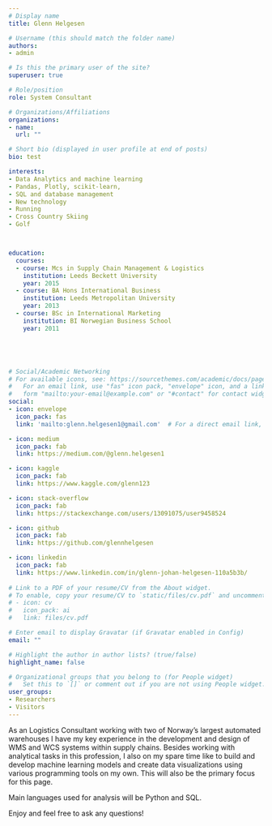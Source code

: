 ```yaml
---
# Display name
title: Glenn Helgesen

# Username (this should match the folder name)
authors:
- admin

# Is this the primary user of the site?
superuser: true

# Role/position
role: System Consultant

# Organizations/Affiliations
organizations:
- name: 
  url: ""

# Short bio (displayed in user profile at end of posts)
bio: test

interests:
- Data Analytics and machine learning
- Pandas, Plotly, scikit-learn, 
- SQL and database management
- New technology
- Running
- Cross Country Skiing
- Golf



education:
  courses:
  - course: Mcs in Supply Chain Management & Logistics
    institution: Leeds Beckett University
    year: 2015 
  - course: BA Hons International Business
    institution: Leeds Metropolitan University
    year: 2013
  - course: BSc in International Marketing
    institution: BI Norwegian Business School
    year: 2011





# Social/Academic Networking
# For available icons, see: https://sourcethemes.com/academic/docs/page-builder/#icons
#   For an email link, use "fas" icon pack, "envelope" icon, and a link in the
#   form "mailto:your-email@example.com" or "#contact" for contact widget.
social:
- icon: envelope
  icon_pack: fas
  link: 'mailto:glenn.helgesen1@gmail.com'  # For a direct email link, use "mailto:test@example.org".

- icon: medium
  icon_pack: fab
  link: https://medium.com/@glenn.helgesen1

- icon: kaggle
  icon_pack: fab
  link: https://www.kaggle.com/glenn123

- icon: stack-overflow
  icon_pack: fab
  link: https://stackexchange.com/users/13091075/user9458524

- icon: github
  icon_pack: fab
  link: https://github.com/glennhelgesen

- icon: linkedin
  icon_pack: fab
  link: https://www.linkedin.com/in/glenn-johan-helgesen-110a5b3b/
  
# Link to a PDF of your resume/CV from the About widget.
# To enable, copy your resume/CV to `static/files/cv.pdf` and uncomment the lines below.
# - icon: cv
#   icon_pack: ai
#   link: files/cv.pdf

# Enter email to display Gravatar (if Gravatar enabled in Config)
email: ""

# Highlight the author in author lists? (true/false)
highlight_name: false

# Organizational groups that you belong to (for People widget)
#   Set this to `[]` or comment out if you are not using People widget.
user_groups:
- Researchers
- Visitors
---
```


As an Logistics Consultant working with two of Norway’s largest automated warehouses I have my key experience in the development and design of WMS and WCS systems within supply chains. Besides working with analytical tasks in this profession, I also on my spare time like to build and develop machine learning models and create data visualizations using various programming tools on my own. This will also be the primary focus for this page. 

Main languages used for analysis will be Python and SQL.

Enjoy and feel free to ask any questions!
